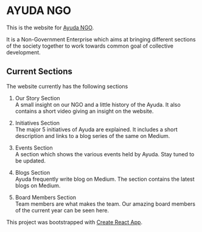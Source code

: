 # AYUDA NGO

This is the website for [Ayuda NGO](https://ngoayuda.org).

It is a Non-Government Enterprise which aims at bringing different sections of the society together to work towards common goal of collective development.

## Current Sections

The website currently has the following sections

1. Our Story Section  
   A small insight on our NGO and a little history of the Ayuda. It also contains a short video giving an insight on the website.

2. Initiatives Section  
   The major 5 initiatives of Ayuda are explained. It includes a short description and links to a blog series of the same on Medium.

3. Events Section  
   A section which shows the various events held by Ayuda. Stay tuned to be updated.

4. Blogs Section  
   Ayuda frequently write blog on Medium. The section contains the latest blogs on Medium.

5. Board Members Section  
   Team members are what makes the team. Our amazing board members of the current year can be seen here.

This project was bootstrapped with [Create React App](https://github.com/facebook/create-react-app).
